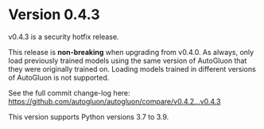 # Version 0.4.3

v0.4.3 is a security hotfix release.

This release is **non-breaking** when upgrading from v0.4.0. As always, only load previously trained models using the same version of AutoGluon that they were originally trained on. Loading models trained in different versions of AutoGluon is not supported.

See the full commit change-log here: https://github.com/autogluon/autogluon/compare/v0.4.2...v0.4.3

This version supports Python versions 3.7 to 3.9.

